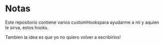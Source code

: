 # Notas

Este repositorio contiene varios customHookspara ayudarme a mi y aquien le sirva, estos hooks.

Tambien la idea es que yo no quiero volver a escribirlos!